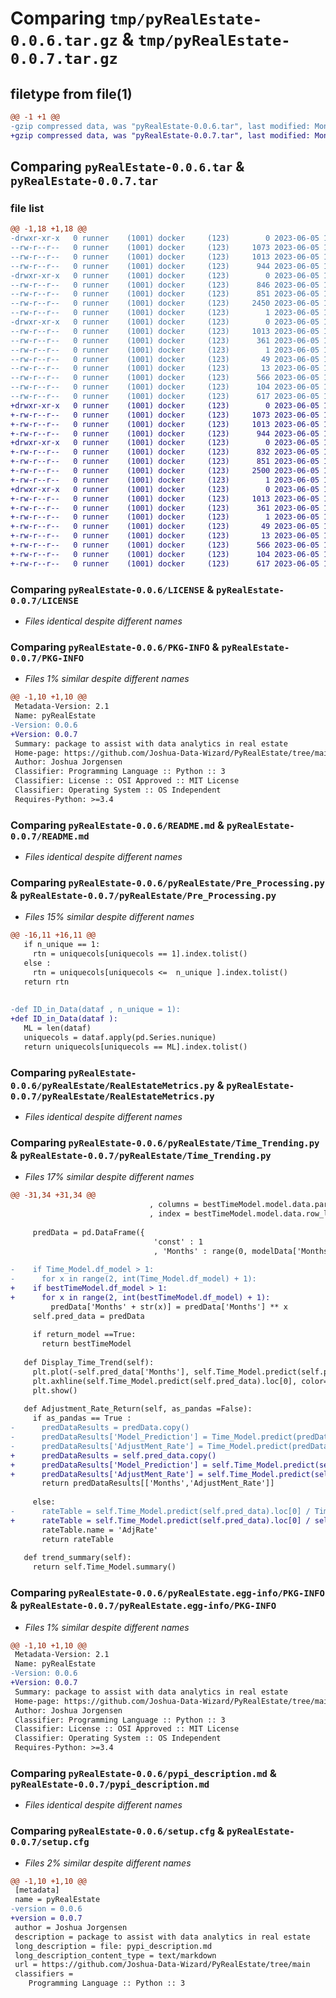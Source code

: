 # Comparing `tmp/pyRealEstate-0.0.6.tar.gz` & `tmp/pyRealEstate-0.0.7.tar.gz`

## filetype from file(1)

```diff
@@ -1 +1 @@
-gzip compressed data, was "pyRealEstate-0.0.6.tar", last modified: Mon Jun  5 17:13:53 2023, max compression
+gzip compressed data, was "pyRealEstate-0.0.7.tar", last modified: Mon Jun  5 17:41:31 2023, max compression
```

## Comparing `pyRealEstate-0.0.6.tar` & `pyRealEstate-0.0.7.tar`

### file list

```diff
@@ -1,18 +1,18 @@
-drwxr-xr-x   0 runner    (1001) docker     (123)        0 2023-06-05 17:13:53.332677 pyRealEstate-0.0.6/
--rw-r--r--   0 runner    (1001) docker     (123)     1073 2023-06-05 17:13:43.000000 pyRealEstate-0.0.6/LICENSE
--rw-r--r--   0 runner    (1001) docker     (123)     1013 2023-06-05 17:13:53.332677 pyRealEstate-0.0.6/PKG-INFO
--rw-r--r--   0 runner    (1001) docker     (123)      944 2023-06-05 17:13:43.000000 pyRealEstate-0.0.6/README.md
-drwxr-xr-x   0 runner    (1001) docker     (123)        0 2023-06-05 17:13:53.328677 pyRealEstate-0.0.6/pyRealEstate/
--rw-r--r--   0 runner    (1001) docker     (123)      846 2023-06-05 17:13:43.000000 pyRealEstate-0.0.6/pyRealEstate/Pre_Processing.py
--rw-r--r--   0 runner    (1001) docker     (123)      851 2023-06-05 17:13:43.000000 pyRealEstate-0.0.6/pyRealEstate/RealEstateMetrics.py
--rw-r--r--   0 runner    (1001) docker     (123)     2450 2023-06-05 17:13:43.000000 pyRealEstate-0.0.6/pyRealEstate/Time_Trending.py
--rw-r--r--   0 runner    (1001) docker     (123)        1 2023-06-05 17:13:43.000000 pyRealEstate-0.0.6/pyRealEstate/__init__.py
-drwxr-xr-x   0 runner    (1001) docker     (123)        0 2023-06-05 17:13:53.332677 pyRealEstate-0.0.6/pyRealEstate.egg-info/
--rw-r--r--   0 runner    (1001) docker     (123)     1013 2023-06-05 17:13:53.000000 pyRealEstate-0.0.6/pyRealEstate.egg-info/PKG-INFO
--rw-r--r--   0 runner    (1001) docker     (123)      361 2023-06-05 17:13:53.000000 pyRealEstate-0.0.6/pyRealEstate.egg-info/SOURCES.txt
--rw-r--r--   0 runner    (1001) docker     (123)        1 2023-06-05 17:13:53.000000 pyRealEstate-0.0.6/pyRealEstate.egg-info/dependency_links.txt
--rw-r--r--   0 runner    (1001) docker     (123)       49 2023-06-05 17:13:53.000000 pyRealEstate-0.0.6/pyRealEstate.egg-info/requires.txt
--rw-r--r--   0 runner    (1001) docker     (123)       13 2023-06-05 17:13:53.000000 pyRealEstate-0.0.6/pyRealEstate.egg-info/top_level.txt
--rw-r--r--   0 runner    (1001) docker     (123)      566 2023-06-05 17:13:43.000000 pyRealEstate-0.0.6/pypi_description.md
--rw-r--r--   0 runner    (1001) docker     (123)      104 2023-06-05 17:13:43.000000 pyRealEstate-0.0.6/pyproject.toml
--rw-r--r--   0 runner    (1001) docker     (123)      617 2023-06-05 17:13:53.332677 pyRealEstate-0.0.6/setup.cfg
+drwxr-xr-x   0 runner    (1001) docker     (123)        0 2023-06-05 17:41:31.285199 pyRealEstate-0.0.7/
+-rw-r--r--   0 runner    (1001) docker     (123)     1073 2023-06-05 17:41:21.000000 pyRealEstate-0.0.7/LICENSE
+-rw-r--r--   0 runner    (1001) docker     (123)     1013 2023-06-05 17:41:31.285199 pyRealEstate-0.0.7/PKG-INFO
+-rw-r--r--   0 runner    (1001) docker     (123)      944 2023-06-05 17:41:21.000000 pyRealEstate-0.0.7/README.md
+drwxr-xr-x   0 runner    (1001) docker     (123)        0 2023-06-05 17:41:31.285199 pyRealEstate-0.0.7/pyRealEstate/
+-rw-r--r--   0 runner    (1001) docker     (123)      832 2023-06-05 17:41:21.000000 pyRealEstate-0.0.7/pyRealEstate/Pre_Processing.py
+-rw-r--r--   0 runner    (1001) docker     (123)      851 2023-06-05 17:41:21.000000 pyRealEstate-0.0.7/pyRealEstate/RealEstateMetrics.py
+-rw-r--r--   0 runner    (1001) docker     (123)     2500 2023-06-05 17:41:21.000000 pyRealEstate-0.0.7/pyRealEstate/Time_Trending.py
+-rw-r--r--   0 runner    (1001) docker     (123)        1 2023-06-05 17:41:21.000000 pyRealEstate-0.0.7/pyRealEstate/__init__.py
+drwxr-xr-x   0 runner    (1001) docker     (123)        0 2023-06-05 17:41:31.285199 pyRealEstate-0.0.7/pyRealEstate.egg-info/
+-rw-r--r--   0 runner    (1001) docker     (123)     1013 2023-06-05 17:41:31.000000 pyRealEstate-0.0.7/pyRealEstate.egg-info/PKG-INFO
+-rw-r--r--   0 runner    (1001) docker     (123)      361 2023-06-05 17:41:31.000000 pyRealEstate-0.0.7/pyRealEstate.egg-info/SOURCES.txt
+-rw-r--r--   0 runner    (1001) docker     (123)        1 2023-06-05 17:41:31.000000 pyRealEstate-0.0.7/pyRealEstate.egg-info/dependency_links.txt
+-rw-r--r--   0 runner    (1001) docker     (123)       49 2023-06-05 17:41:31.000000 pyRealEstate-0.0.7/pyRealEstate.egg-info/requires.txt
+-rw-r--r--   0 runner    (1001) docker     (123)       13 2023-06-05 17:41:31.000000 pyRealEstate-0.0.7/pyRealEstate.egg-info/top_level.txt
+-rw-r--r--   0 runner    (1001) docker     (123)      566 2023-06-05 17:41:21.000000 pyRealEstate-0.0.7/pypi_description.md
+-rw-r--r--   0 runner    (1001) docker     (123)      104 2023-06-05 17:41:21.000000 pyRealEstate-0.0.7/pyproject.toml
+-rw-r--r--   0 runner    (1001) docker     (123)      617 2023-06-05 17:41:31.285199 pyRealEstate-0.0.7/setup.cfg
```

### Comparing `pyRealEstate-0.0.6/LICENSE` & `pyRealEstate-0.0.7/LICENSE`

 * *Files identical despite different names*

### Comparing `pyRealEstate-0.0.6/PKG-INFO` & `pyRealEstate-0.0.7/PKG-INFO`

 * *Files 1% similar despite different names*

```diff
@@ -1,10 +1,10 @@
 Metadata-Version: 2.1
 Name: pyRealEstate
-Version: 0.0.6
+Version: 0.0.7
 Summary: package to assist with data analytics in real estate
 Home-page: https://github.com/Joshua-Data-Wizard/PyRealEstate/tree/main
 Author: Joshua Jorgensen
 Classifier: Programming Language :: Python :: 3
 Classifier: License :: OSI Approved :: MIT License
 Classifier: Operating System :: OS Independent
 Requires-Python: >=3.4
```

### Comparing `pyRealEstate-0.0.6/README.md` & `pyRealEstate-0.0.7/README.md`

 * *Files identical despite different names*

### Comparing `pyRealEstate-0.0.6/pyRealEstate/Pre_Processing.py` & `pyRealEstate-0.0.7/pyRealEstate/Pre_Processing.py`

 * *Files 15% similar despite different names*

```diff
@@ -16,11 +16,11 @@
   if n_unique == 1:
     rtn = uniquecols[uniquecols == 1].index.tolist()
   else :
     rtn = uniquecols[uniquecols <=  n_unique ].index.tolist()
   return rtn
 
 
-def ID_in_Data(dataf , n_unique = 1):
+def ID_in_Data(dataf ):
   ML = len(dataf)
   uniquecols = dataf.apply(pd.Series.nunique)
   return uniquecols[uniquecols == ML].index.tolist()
```

### Comparing `pyRealEstate-0.0.6/pyRealEstate/RealEstateMetrics.py` & `pyRealEstate-0.0.7/pyRealEstate/RealEstateMetrics.py`

 * *Files identical despite different names*

### Comparing `pyRealEstate-0.0.6/pyRealEstate/Time_Trending.py` & `pyRealEstate-0.0.7/pyRealEstate/Time_Trending.py`

 * *Files 17% similar despite different names*

```diff
@@ -31,34 +31,34 @@
                               , columns = bestTimeModel.model.data.param_names
                               , index = bestTimeModel.model.data.row_labels)
 
     predData = pd.DataFrame({
                                'const' : 1
                                , 'Months' : range(0, modelData['Months'].max() + 1)} , index = range(0, modelData['Months'].max() + 1))
 
-    if Time_Model.df_model > 1:
-      for x in range(2, int(Time_Model.df_model) + 1):
+    if bestTimeModel.df_model > 1:
+      for x in range(2, int(bestTimeModel.df_model) + 1):
         predData['Months' + str(x)] = predData['Months'] ** x
     self.pred_data = predData
 
     if return_model ==True:
       return bestTimeModel
   
   def Display_Time_Trend(self): 
     plt.plot(-self.pred_data['Months'], self.Time_Model.predict(self.pred_data), '-', color = 'red', linewidth = 3)
     plt.axhline(self.Time_Model.predict(self.pred_data).loc[0], color='k', linestyle='--')
     plt.show()
 
   def Adjustment_Rate_Return(self, as_pandas =False):
     if as_pandas == True :
-      predDataResults = predData.copy()
-      predDataResults['Model_Prediction'] = Time_Model.predict(predData)
-      predDataResults['AdjustMent_Rate'] = Time_Model.predict(predData).loc[0] / Time_Model.predict(predData)
+      predDataResults = self.pred_data.copy()
+      predDataResults['Model_Prediction'] = self.Time_Model.predict(self.pred_data)
+      predDataResults['AdjustMent_Rate'] = self.Time_Model.predict(self.pred_data).loc[0] / self.Time_Model.predict(self.pred_data)
       return predDataResults[['Months','AdjustMent_Rate']]
 
     else:
-      rateTable = self.Time_Model.predict(self.pred_data).loc[0] / Time_Model.predict(self.pred_data)
+      rateTable = self.Time_Model.predict(self.pred_data).loc[0] / self.Time_Model.predict(self.pred_data)
       rateTable.name = 'AdjRate'
       return rateTable
     
   def trend_summary(self):
     return self.Time_Model.summary()
```

### Comparing `pyRealEstate-0.0.6/pyRealEstate.egg-info/PKG-INFO` & `pyRealEstate-0.0.7/pyRealEstate.egg-info/PKG-INFO`

 * *Files 1% similar despite different names*

```diff
@@ -1,10 +1,10 @@
 Metadata-Version: 2.1
 Name: pyRealEstate
-Version: 0.0.6
+Version: 0.0.7
 Summary: package to assist with data analytics in real estate
 Home-page: https://github.com/Joshua-Data-Wizard/PyRealEstate/tree/main
 Author: Joshua Jorgensen
 Classifier: Programming Language :: Python :: 3
 Classifier: License :: OSI Approved :: MIT License
 Classifier: Operating System :: OS Independent
 Requires-Python: >=3.4
```

### Comparing `pyRealEstate-0.0.6/pypi_description.md` & `pyRealEstate-0.0.7/pypi_description.md`

 * *Files identical despite different names*

### Comparing `pyRealEstate-0.0.6/setup.cfg` & `pyRealEstate-0.0.7/setup.cfg`

 * *Files 2% similar despite different names*

```diff
@@ -1,10 +1,10 @@
 [metadata]
 name = pyRealEstate
-version = 0.0.6
+version = 0.0.7
 author = Joshua Jorgensen
 description = package to assist with data analytics in real estate
 long_description = file: pypi_description.md
 long_description_content_type = text/markdown
 url = https://github.com/Joshua-Data-Wizard/PyRealEstate/tree/main
 classifiers = 
 	Programming Language :: Python :: 3
```

